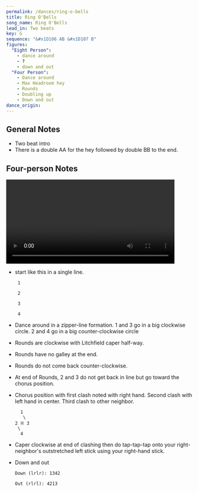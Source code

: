 ```yaml
---
permalink: /dances/ring-o-bells
title: Ring O'Bells
song_name: Ring O'Bells
lead_in: Two beats
key: G
sequence: "&#x1D106 AB &#x1D107 B"
figures:
  "Eight Person":
    - dance around
    - ?
    - down and out
  "Four Person":
    - Dance around
    - Max Headroom hey
    - Rounds
    - Doubling up
    - Down and out
dance_origin:
---
```


## General Notes

* Two beat intro
* There is a double AA for the hey followed by double BB to the end.

## Four-person Notes

<video width='90%' controls='true'>
  <source src="https://assets.windham.club/videos/ring-o-bells-for-four-2019-01.mp4" type="video/mp4">
</video>

* start like this in a single line.

       1

       2

       3

       4

* Dance around in a zipper-line formation. 1 and 3 go in a big clockwise
  circle. 2 and 4 go in a big counter-clockwise circle

* Rounds are clockwise with Litchfield caper half-way.

* Rounds have no galley at the end.

* Rounds do not come back counter-clockwise.

* At end of Rounds, 2 and 3 do not get back in line but go toward the chorus
  position.

* Chorus position with first clash noted with right hand. Second clash with left hand in center.
  Third clash to other neighbor.

        1
         \
      2 ※ 3
       \
        4

* Caper clockwise at end of clashing then do tap-tap-tap onto your right-neighbor's outstretched left stick using your right-hand stick.

* Down and out

      Down (lrlr): 1342

      Out (rlrl): 4213


